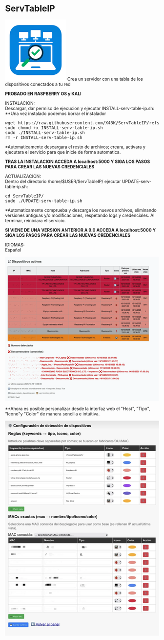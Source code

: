 # ServTableIP<br>
<img src="https://github.com/X43K/ServTableIP/blob/e528e7f4c89b6144d72e9558aaa671c59bac6e1e/IMG_1621.webp">
Crea un servidor con una tabla de los dispositivos conectados a tu red

**PROBADO EN RASPBERRY OS y KALI**

<p>INSTALACION:<br>
Descargar, dar permiso de ejecucion y ejecutar INSTALL-serv-table-ip.sh:<br>
**Una vez instalado podemos borrar el instalador<br>
<pre>
wget https://raw.githubusercontent.com/X43K/ServTableIP/refs/heads/main/INSTALL-serv-table-ip.sh
sudo chmod +x INSTALL-serv-table-ip.sh
sudo ./INSTALL-serv-table-ip.sh
rm -r INSTALL-serv-table-ip.sh
</pre>
*Automaticamente descargara el resto de archivos; creara, activara y ejecutara el servicio para que inicie de forma automatica.<br>

**TRAS LA INSTALACION ACCEDA A localhost:5000 Y SIGA LOS PASOS PARA CREAR LAS NUEVAS CREDENCIALES**</p>

<p>ACTUALIZACION:<br>
Dentro del directorio /home/$USER/ServTableIP/ ejecutar UPDATE-serv-table-ip.sh:<br>
<pre>
cd ServTableIP/
sudo ./UPDATE-serv-table-ip.sh
</pre>
*Automaticamente comprueba y descarga los nuevos archivos, eliminando versiones antiguas y/o modificaciones, respetando logs y credenciales. Al terminar, reiniciara el servicio.</p>

**SI VIENE DE UNA VERSION ANTERIOR A 9.0 ACCEDA A localhost:5000 Y SIGA LOS PASOS PARA CREAR LAS NUEVAS CREDENCIALES**</p>

<p>IDIOMAS:<br>
Español</p>

<img src="https://github.com/X43K/ServTableIP/blob/c2dd51e9d333d943e2c4eb86d20125f2ea2cf423/IMG_0168.webp">

<p>**Ahora es posible personalizar desde la interfaz web el "Host", "Tipo", "Icono"y "Color" de manera sencilla e intuitiva.</p>

<img src="https://raw.githubusercontent.com/X43K/ServTableIP/refs/heads/main/Ejemplo2.webp">
